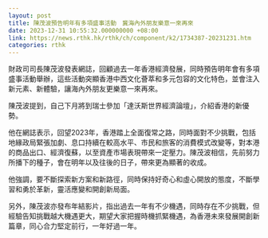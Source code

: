 ```yaml
---
layout: post
title: 陳茂波預告明年有多項盛事活動　冀海內外朋友樂意一來再來
date: 2023-12-31 10:55:32.000000000 +08:00
link: https://news.rthk.hk/rthk/ch/component/k2/1734387-20231231.htm
categories: rthk
---
```


財政司司長陳茂波發表網誌，回顧過去一年香港經濟發展，同時預告明年會有多項盛事活動舉辦，這些活動突顯香港中西文化薈萃和多元包容的文化特色，並會注入新元素、新體驗，讓海內外朋友更樂意一來再來。

陳茂波提到，自己下月將到瑞士參加「達沃斯世界經濟論壇」，介紹香港的新優勢。

他在網誌表示，回望2023年，香港踏上全面復常之路，同時面對不少挑戰，包括地緣政局緊張加劇、息口持續在較高水平、市民和旅客的消費模式改變等，對本港的商品出口、經濟復蘇，以至資產市場表現帶來一定壓力。陳茂波相信，先前努力所播下的種子，會在明年以及往後的日子，帶來更為顯著的收成。

他強調，要不斷探索新方案和新路徑，同時保持好奇心和虛心開放的態度，不斷學習和勇於革新，靈活應變和開創新局面。

另外，陳茂波亦發布年結影片，指出過去一年有不少機遇，同時存在不少挑戰，但經驗告知挑戰越大機遇更大，期望大家把握時機抓緊機遇，為香港未來發展開創新篇章，同心合力堅定前行，一年好過一年。
